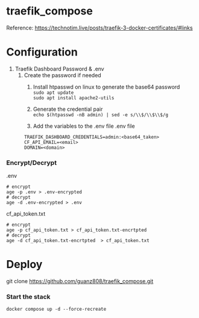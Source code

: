 # traefik_compose

Reference: https://technotim.live/posts/traefik-3-docker-certificates/#links

# Configuration
1. Traefik Dashboard Password & .env
    1. Create the password if needed
        1. Install htpasswd on linux to generate the base64 password  
           `sudo apt update`  
           `sudo apt install apache2-utils`  
    
        1. Generate the credential pair  
        `echo $(htpasswd -nB admin) | sed -e s/\\$/\\$\\$/g`
        1. Add the variables to the .env file
        .env file
        ```
        TRAEFIK_DASHBOARD_CREDENTIALS=admin:<base64_taken>
        CF_API_EMAIL=<email>
        DOMAIN=<domain>
        ````
### Encrypt/Decrypt
.env
```
# encrypt
age -p .env > .env-encrypted
# decrypt
age -d .env-encrypted > .env
```
cf_api_token.txt 
```
# encrypt
age -p cf_api_token.txt > cf_api_token.txt-encrtpted 
# decrypt
age -d cf_api_token.txt-encrtpted  > cf_api_token.txt
```

# Deploy
git clone https://github.com/guanz808/traefik_compose.git
### Start the stack
`docker compose up -d --force-recreate`


